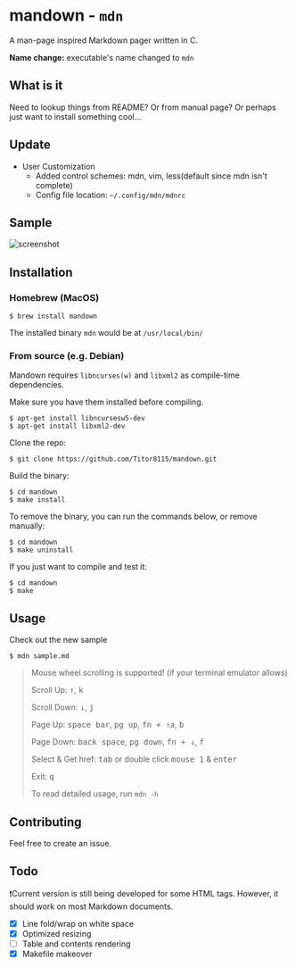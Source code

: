 # mandown - `mdn`

A man-page inspired Markdown pager written in C.

**Name change:** executable's name changed to `mdn`

## What is it

Need to lookup things from README? Or from manual page? Or perhaps just want to install something cool...

## Update

- User Customization
  - Added control schemes: mdn, vim, less(default since mdn isn't complete)
  - Config file location: `~/.config/mdn/mdnrc`

## Sample

![screenshot](./screenshot.png)

## Installation

### Homebrew (MacOS)

```shell
$ brew install mandown
```

The installed binary `mdn` would be at `/usr/local/bin/`


### From source (e.g. Debian)

Mandown requires `libncurses(w)` and `libxml2` as compile-time dependencies.

Make sure you have them installed before compiling.

```shell
$ apt-get install libncursesw5-dev
$ apt-get install libxml2-dev
```

Clone the repo:

```shell
$ git clone https://github.com/Titor8115/mandown.git
```

Build the binary:

```shell
$ cd mandown
$ make install
```

To remove the binary, you can run the commands below, or remove manually:

```shell
$ cd mandown
$ make uninstall
```

If you just want to compile and test it:

```shell
$ cd mandown
$ make
```

## Usage

Check out the new sample

```shell
$ mdn sample.md
```

<blockquote>
Mouse wheel scrolling is supported! (if your terminal emulator allows)

Scroll Up: <kbd>↑</kbd>, <kbd>k</kbd>

Scroll Down: <kbd>↓</kbd>, <kbd>j</kbd>

Page Up: <kbd>space bar</kbd>,  <kbd>pg up</kbd>, <kbd>fn + ↑</kbd>a, <kbd>b</kbd>

Page Down:  <kbd>back space</kbd>,  <kbd>pg down</kbd>, <kbd>fn + ↓</kbd>, <kbd>f</kbd>

Select & Get href: <kbd>tab</kbd> or double click <kbd>mouse 1</kbd> & <kbd>enter</kbd>

Exit: <kbd>q</kbd>

To read detailed usage, run `mdn -h`
</blockquote>

## Contributing

Feel free to create an issue.

## Todo

❗Current version is still being developed for some HTML tags. However, it should work on most Markdown documents.

- [x] Line fold/wrap on white space
- [x] Optimized resizing
- [ ] Table and contents rendering
- [x] Makefile makeover
